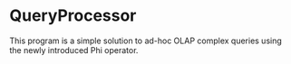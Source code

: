 # QueryProcessor
This program is a simple solution to ad-hoc OLAP complex queries using the newly introduced Phi operator. 
